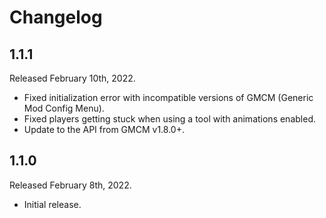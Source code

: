 # Changelog

## 1.1.1
Released February 10th, 2022.

* Fixed initialization error with incompatible versions of GMCM (Generic Mod Config Menu).
* Fixed players getting stuck when using a tool with animations enabled.
* Update to the API from GMCM v1.8.0+.

## 1.1.0
Released February 8th, 2022.

* Initial release.
